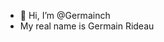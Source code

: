 - 👋 Hi, I’m @Germainch
- My real name is Germain Rideau

<!---
Germainch/Germainch is a ✨ special ✨ repository because its `README.md` (this file) appears on your GitHub profile.
You can click the Preview link to take a look at your changes.
--->
